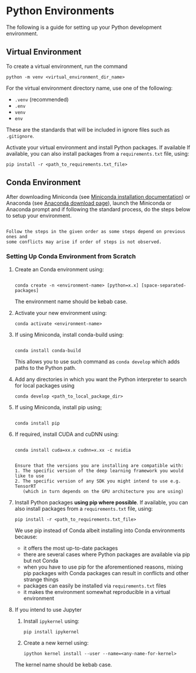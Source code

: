 # Python Environments

The following is a guide for setting up your Python development environment.

## Virtual Environment

To create a virtual environment, run the command

```
python -m venv <virtual_environment_dir_name>
```

For the virtual environment directory name, use one of the following:

- `.venv` (recommended)
- `.env`
- `venv`
- `env`

These are the standards that will be included in ignore files such as
`.gitignore`.

Activate your virtual environment and install Python packages. If available If
available, you can also install packages from a `requirements.txt` file, using:

```
pip install -r <path_to_requirements.txt_file>
```

## Conda Environment

After downloading Miniconda (see
[Miniconda installation documentation](https://docs.anaconda.com/miniconda/install/))
or Anaconda (see [Anaconda download page](https://www.anaconda.com/download)),
launch the Miniconda or Anaconda prompt and if following the standard process,
do the steps below to setup your environment.

```{note}

Follow the steps in the given order as some steps depend on previous ones and
some conflicts may arise if order of steps is not observed.
```

### Setting Up Conda Environment from Scratch

1. Create an Conda environment using:

   ```

   conda create -n <environment-name> [python=x.x] [space-separated-packages]

   ```

   The environment name should be kebab case.

2. Activate your new environment using:

   ```
   conda activate <environment-name>
   ```

3. If using Miniconda, install conda-build using:

   ```

   conda install conda-build

   ```

   This allows you to use such command as `conda develop` which adds paths to
   the Python path.

4. Add any directories in which you want the Python interpreter to search for
   local packages using

   ```
   conda develop <path_to_local_package_dir>
   ```

5. If using Miniconda, install pip using;

   ```

   conda install pip

   ```

6. If required, install CUDA and cuDNN using:

   ```

   conda install cuda=xx.x cudnn=x.xx -c nvidia

   ```

   ```{note}

   Ensure that the versions you are installing are compatible with:
   1. The specific version of the deep learning framework you would like to use
   2. The specific version of any SDK you might intend to use e.g. TensorRT
      (which in turn depends on the GPU architecture you are using)
   ```

7. Install Python packages **using pip where possible**. If available, you can
   also install packages from a `requirements.txt` file, using:

   ```
   pip install -r <path_to_requirements.txt_file>
   ```

   We use pip instead of Conda albeit installing into Conda environments
   because:

   - it offers the most up-to-date packages
   - there are several cases where Python packages are available via pip but not
     Conda
   - when you have to use pip for the aforementioned reasons, mixing pip
     packages with Conda packages can result in conflicts and other strange
     things
   - packages can easily be installed via `requirements.txt` files
   - it makes the environment somewhat reproducible in a virtual environment

8. If you intend to use Jupyter

   1. Install `ipykernel` using:

      ```
      pip install ipykernel
      ```

   2. Create a new kernel using:

      ```
      ipython kernel install --user --name=<any-name-for-kernel>
      ```

   The kernel name should be kebab case.

<!--
TODO:
- Discussion of conda channels?
-->
